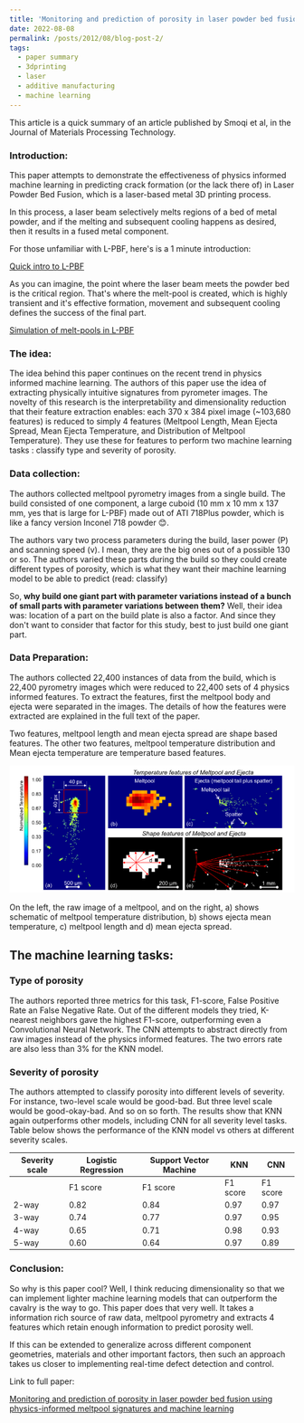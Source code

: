 ```yaml
---
title: 'Monitoring and prediction of porosity in laser powder bed fusion using physics-informed meltpool signatures and machine learning: A summary'
date: 2022-08-08
permalink: /posts/2012/08/blog-post-2/
tags:
  - paper summary
  - 3dprinting
  - laser
  - additive manufacturing
  - machine learning
---
```


This article is a quick summary of an article published by Smoqi et al, in the Journal of Materials Processing Technology. 

### Introduction:

This paper attempts to demonstrate the effectiveness of physics informed machine learning in predicting crack formation (or the lack there of) in Laser Powder Bed Fusion, which is a laser-based metal 3D printing process.

In this process, a laser beam selectively melts regions of a bed of metal powder, and if the melting and subsequent cooling happens as desired, then it results in a fused metal component.

For those unfamiliar with L-PBF, here's is a 1 minute introduction:

[Quick intro to L-PBF](https://youtu.be/r8_M995cwAA?t=34)



As you can imagine, the point where the laser beam meets the powder bed is the critical region. That's where the melt-pool is created, which is highly transient and it's effective formation, movement and subsequent cooling defines the success of the final part. 

[Simulation of melt-pools in L-PBF](https://www.youtube.com/watch?v=IogJ0xujy_4)



### The idea:

The idea behind this paper continues on the recent trend in physics informed machine learning. The authors of this paper use the idea of extracting physically intuitive signatures from pyrometer images. The novelty of this research is the interpretability and dimensionality reduction that their feature extraction enables: each 370 x 384 pixel image (~103,680 features) is reduced to simply 4 features (Meltpool Length, Mean Ejecta Spread, Mean Ejecta Temperature, and Distribution of Meltpool Temperature). They use these for features to perform two machine learning tasks : classify type and severity of porosity.

### Data collection:

The authors collected meltpool pyrometry images from a single build. The build consisted of one component, a large cuboid (10 mm x 10 mm x 137 mm, yes that is large for L-PBF) made out of ATI 718Plus powder, which is like a fancy version Inconel 718 powder 😊.

The authors vary two process parameters during the build, laser power (P) and scanning speed (v). I mean, they are the big ones out of a possible 130 or so. The authors varied these parts during the build so they could create different types of porosity, which is what they want their machine learning model to be able to predict (read: classify)

So, **why build one giant part with parameter variations instead of a bunch of small parts with parameter variations between them?** Well, their idea was: location of a part on the build plate is also a factor. And since they don't want to consider that factor for this study, best to just build one giant part. 

### Data Preparation:

The authors collected 22,400 instances of data from the build, which is 22,400 pyrometry images which were reduced to 22,400 sets of 4 physics informed features. To extract the features, first the meltpool body and ejecta were separated in the images.  The details of how the features were extracted are explained in the full text of the paper. 

Two features, meltpool length and mean ejecta spread are shape based features. The other two features, meltpool temperature distribution and Mean ejecta temperature are temperature based features. 

![On the left, the raw image of a meltpool, and on the right, a) shows schematic of meltpool temperature distribution, b) shows ejecta mean temperature, c) meltpool length and d) mean ejecta spread.](https://github.com/jigarp12892/jigarp12892.github.io/blob/master/images/smoqi.PNG)

On the left, the raw image of a meltpool, and on the right, a) shows schematic of meltpool temperature distribution, b) shows ejecta mean temperature, c) meltpool length and d) mean ejecta spread.

## The machine learning tasks:

### Type of porosity

The authors reported three metrics for this task, F1-score, False Positive Rate an False Negative Rate. Out of the different models they tried, K-nearest neighbors gave the highest F1-score, outperforming even a Convolutional Neural Network. The CNN attempts to abstract directly from raw images instead of the physics informed features. The two errors rate are also less than 3% for the KNN model. 

### Severity of porosity

The authors attempted to classify porosity into different levels of severity. For instance, two-level scale would be good-bad. But three level scale would be good-okay-bad. And so on so forth. The results show that KNN again outperforms other models, including CNN for all severity level tasks. Table below shows the performance of the KNN model vs others at different severity scales.

| Severity scale | Logistic Regression  | Support Vector Machine | KNN | CNN |
| --- | --- | --- | --- | --- |
|  | F1 score | F1 score | F1 score | F1 score |
| 2-way | 0.82 | 0.84 | 0.97 | 0.97 |
| 3-way | 0.74 | 0.77 | 0.97 | 0.95 |
| 4-way | 0.65 | 0.71 | 0.98 | 0.93 |
| 5-way | 0.60 | 0.64 | 0.97 | 0.89 |

### Conclusion:

So why is this paper cool? Well, I think reducing dimensionality so that we can implement lighter machine learning models that can outperform the cavalry is the way to go. This paper does that very well. It takes a information rich source of raw data, meltpool pyrometry and extracts 4 features which retain enough information to predict porosity well. 

If this can be extended to generalize across different component geometries, materials and other important factors, then such an approach takes us closer to implementing real-time defect detection and control.

Link to full paper: 

[Monitoring and prediction of porosity in laser powder bed fusion using physics-informed meltpool signatures and machine learning](https://www.sciencedirect.com/science/article/pii/S0924013622000620)